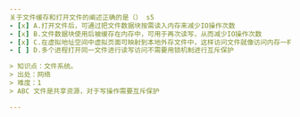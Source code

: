 ```yaml
---
关于文件缓存和打开文件的阐述正确的是（） s5
- [x] A.打开文件后，可通过把文件数据块按需读入内存来减少IO操作次数
- [x] B.文件数据块使用后被缓存在内存中，可用于再次读写，从而减少IO操作次数
- [x] C.在虚拟地址空间中虚拟页面可映射到本地外存文件中，这样访问文件就像访问内存一样
- [ ] D.多个进程打开同一文件进行读写访问不需要用锁机制进行互斥保护

> 知识点：文件系统。
> 出处：网络
> 难度：1
> ABC 文件是共享资源，对于写操作需要互斥保护

---
```

